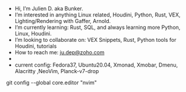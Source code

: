 - Hi, I’m Julien D. aka Bunker.
- I’m interested in anything Linux related, Houdini, Python, Rust, VEX, Lighting/Rendering with Gaffer, Arnold.
- I’m currently learning: Rust, SQL, and always learning more Python, Linux, Houdini.
- I’m looking to collaborate on: VEX Snippets, Rust, Python tools for Houdini, tutorials
- How to reach me: ju.dep@zoho.com
- 
- current config: Fedora37, Ubuntu20.04, Xmonad, Xmobar, Dmenu, Alacritty ,NeoVim, Planck-v7-drop

git config --global core.editor "nvim"

<!---
jdvfx/jdvfx is a ✨ special ✨ repository because its `README.md` (this file) appears on your GitHub profile.
You can click the Preview link to take a look at your changes.
--->
